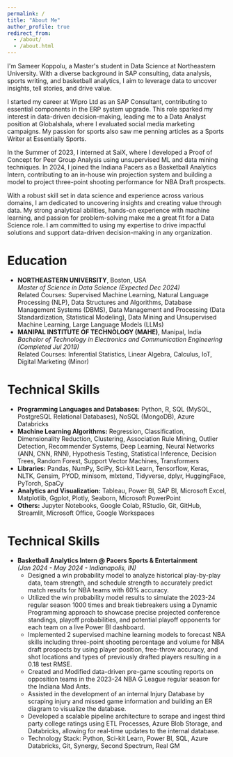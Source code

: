 ```yaml
---
permalink: /
title: "About Me"
author_profile: true
redirect_from: 
  - /about/
  - /about.html
---
```


I'm Sameer Koppolu, a Master's student in Data Science at Northeastern University. With a diverse background in SAP consulting, data analysis, sports writing, and basketball analytics, I aim to leverage data to uncover insights, tell stories, and drive value.

I started my career at Wipro Ltd as an SAP Consultant, contributing to essential components in the ERP system upgrade. This role sparked my interest in data-driven decision-making, leading me to a Data Analyst position at Globalshala, where I evaluated social media marketing campaigns. My passion for sports also saw me penning articles as a Sports Writer at Essentially Sports.

In the Summer of 2023, I interned at SaiX, where I developed a Proof of Concept for Peer Group Analysis using unsupervised ML and data mining techniques. In 2024, I joined the Indiana Pacers as a Basketball Analytics Intern, contributing to an in-house win projection system and building a model to project three-point shooting performance for NBA Draft prospects.

With a robust skill set in data science and experience across various domains, I am dedicated to uncovering insights and creating value through data. My strong analytical abilities, hands-on experience with machine learning, and passion for problem-solving make me a great fit for a Data Science role. I am committed to using my expertise to drive impactful solutions and support data-driven decision-making in any organization.

Education
======
* **NORTHEASTERN UNIVERSITY**, Boston, USA  
  *Master of Science in Data Science (Expected Dec 2024)*  
  Related Courses: Supervised Machine Learning, Natural Language Processing (NLP), Data Structures and Algorithms, Database Management Systems (DBMS), Data Management and Processing (Data   Standardization, Statistical Modeling), Data Mining and Unsupervised Machine Learning, Large Language Models (LLMs)
* **MANIPAL INSTITUTE OF TECHNOLOGY (MAHE)**, Manipal, India  
  *Bachelor of Technology in Electronics and Communication Engineering (Completed Jul 2019)*  
  Related Courses: Inferential Statistics, Linear Algebra, Calculus, IoT, Digital Marketing (Minor)

Technical Skills
======
* **Programming Languages and Databases:** Python, R, SQL (MySQL, PostgreSQL Relational Databases), NoSQL (MongoDB), Azure Databricks
* **Machine Learning Algorithms:** Regression, Classification, Dimensionality Reduction, Clustering, Association Rule Mining, Outlier Detection, Recommender Systems, Deep Learning, Neural Networks (ANN, CNN, RNN), Hypothesis Testing, Statistical Inference, Decision Trees, Random Forest, Support Vector Machines, Transformers
* **Libraries:** Pandas, NumPy, SciPy, Sci-kit Learn, Tensorflow, Keras, NLTK, Gensim, PYOD, minisom, mlxtend, Tidyverse, dplyr, HuggingFace, PyTorch, SpaCy
* **Analytics and Visualization:** Tableau, Power BI, SAP BI, Microsoft Excel, Matplotlib, Ggplot, Plotly, Seaborn, Microsoft PowerPoint
* **Others:** Jupyter Notebooks, Google Colab, RStudio, Git, GitHub, Streamlit, Microsoft Office, Google Workspaces

Technical Skills
======
* **Basketball Analytics Intern @ Pacers Sports & Entertainment**  
  *(Jan 2024 - May 2024 - Indianapolis, IN)*
  * Designed a win probability model to analyze historical play-by-play data, team strength, and schedule strength to accurately predict match results for NBA teams with 60% accuracy.
  * Utilized the win probability model results to simulate the 2023-24 regular season 1000 times and break tiebreakers using a Dynamic Programming approach to showcase precise projected
  conference standings, playoff probabilities, and potential playoff opponents for each team on a live Power BI dashboard.
  * Implemented 2 supervised machine learning models to forecast NBA skills including three-point shooting percentage and volume for NBA draft prospects by using player position, free-throw
  accuracy, and shot locations and types of previously drafted players resulting in a 0.18 test RMSE.
  * Created and Modified data-driven pre-game scouting reports on opposition teams in the 2023-24 NBA G League regular season for the Indiana Mad Ants.
  * Assisted in the development of an internal Injury Database by scraping injury and missed game information and building an ER diagram to visualize the database.
  * Developed a scalable pipeline architecture to scrape and ingest third party college ratings using ETL Processes, Azure Blob Storage, and Databricks, allowing for real-time updates to the internal
  database.
  * Technology Stack: Python, Sci-kit Learn, Power BI, SQL, Azure Databricks, Git, Synergy, Second Spectrum, Real GM

